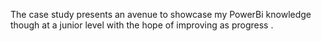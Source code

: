 
The case study presents an avenue to showcase my PowerBi knowledge though at a junior level with the hope of improving as  progress .
